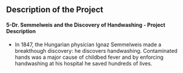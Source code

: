 
## Description of the Project


#### 5-Dr. Semmelweis and the Discovery of Handwashing - Project Description

* In 1847, the Hungarian physician Ignaz Semmelweis made a breakthough discovery: he discovers handwashing. Contaminated hands was a major cause of childbed fever and by enforcing handwashing at his hospital he saved hundreds of lives.


